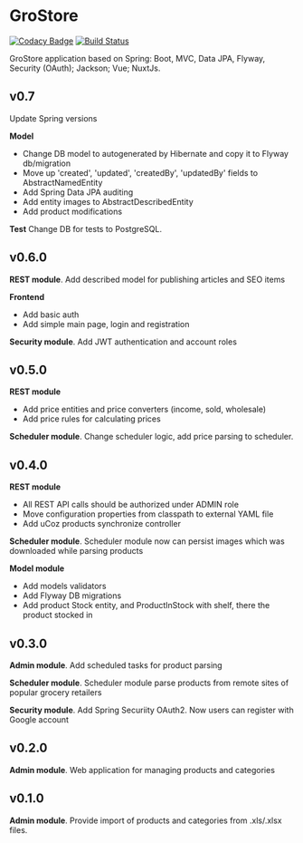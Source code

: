 # GroStore
[![Codacy Badge](https://api.codacy.com/project/badge/Grade/6eb0ff0c92f64ea78e6d53727bda57b9)](https://app.codacy.com/app/sergeymitrichev/grostore?utm_source=github.com&utm_medium=referral&utm_content=sergeymitrichev/grostore&utm_campaign=Badge_Grade_Settings)
[![Build Status](https://travis-ci.org/sergeymitrichev/grostore.svg?branch=master)](https://travis-ci.org/sergeymitrichev/grostore)

GroStore application based on Spring: Boot, MVC, Data JPA, Flyway, Security (OAuth); Jackson; Vue; NuxtJs.

## v0.7
Update Spring versions

**Model** 
* Change DB model to autogenerated by Hibernate and copy it to Flyway db/migration
* Move up 'created', 'updated', 'createdBy', 'updatedBy' fields to AbstractNamedEntity
* Add Spring Data JPA auditing
* Add entity images to AbstractDescribedEntity 
* Add product modifications

**Test**
Change DB for tests to PostgreSQL.

## v0.6.0
**REST module**. Add described model for publishing articles and SEO items

**Frontend**
* Add basic auth
* Add simple main page, login and registration

**Security module**. Add JWT authentication and account roles

## v0.5.0
**REST module**
* Add price entities and price converters (income, sold, wholesale)
* Add price rules for calculating prices

**Scheduler module**. Change scheduler logic, add price parsing to scheduler. 

## v0.4.0
**REST module**
* All REST API calls should be authorized under ADMIN role
* Move configuration properties from classpath to external YAML file
* Add uCoz products synchronize controller

**Scheduler module**. Scheduler module now can persist images which was downloaded while parsing products

**Model module** 
* Add models validators
* Add Flyway DB migrations  
* Add product Stock entity, and ProductInStock with shelf, there the product stocked in

## v0.3.0
**Admin module**. Add scheduled tasks for product parsing

**Scheduler module**. Scheduler module parse products from remote sites of popular grocery retailers

**Security module**. Add Spring Securiity OAuth2. Now users can register with Google account

## v0.2.0
**Admin module**. Web application for managing products and categories

## v0.1.0
**Admin module**. Provide import of products and categories from .xls/.xlsx files.